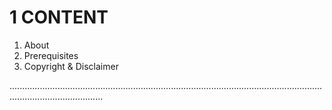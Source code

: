 # 1 CONTENT

1. About
2. Prerequisites
3. Copyright & Disclaimer

.................................................................................................................................................................
